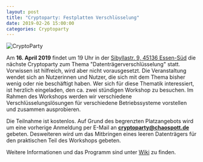 ```yaml
---
layout: post
title: "Cryptoparty: Festplatten Verschlüsselung"
date: 2019-02-26 15:00:00
categories: Cryptoparty
---
```

![CryptoParty](/media/2014-07-04/web_800px.png)

Am **16. April 2019** findet um 19 Uhr in der [Sibyllastr. 9, 45136 Essen-Süd](http://www.openstreetmap.org/?mlat=51.43855&mlon=7.02491#map=18/51.43855/7.02491) die nächste Cryptoparty zum Thema "Datenträgerverschlüsselung" statt. Vorwissen ist hilfreich, wird aber nicht vorausgesetzt. Die Veranstaltung wendet sich an Nutzerinnen und Nutzer, die sich mit dem Thema bisher wenig oder nie beschäftigt haben. Wer sich für diese Thematik interessiert, ist herzlich eingeladen, den ca. zwei stündigen Workshop zu besuchen. Im Rahmen des Workshops werden wir verschiedene Verschlüsselungslösungen für verschiedene Betriebssysteme vorstellen und zusammen ausprobieren.

Die Teilnahme ist kostenlos. Auf Grund des begrenzten Platzangebots wird um eine vorherige Anmeldung per E-Mail an **cryptoparty@chaospott.de** gebeten. Desweiteren wird um das Mitbringen eines leeren Datenträgers für den praktischen Teil des Workshops gebeten.

Weitere Informationen und das Programm sind unter [Wiki](https://dokuwiki.chaospott.de/events:crypto_party:crypto_party) zu finden.